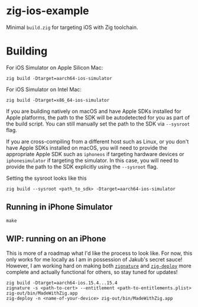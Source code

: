 # zig-ios-example

Minimal `build.zig` for targeting iOS with Zig toolchain.

# Building

For iOS Simulator on Apple Silicon Mac:
```
zig build -Dtarget=aarch64-ios-simulator
```

For iOS Simulator on Intel Mac:
```
zig build -Dtarget=x86_64-ios-simulator
````


If you are building natively on macOS and have Apple SDKs installed for Apple platforms, the path
to the SDK will be autodetected for you as part of the build script. You can still manually set the
path to the SDK via `--sysroot` flag.

If you are cross-compiling from a different host such as Linux, or you don't have Apple SDKs installed
on macOS, you will need to provide the appropriate Apple SDK such as `iphoneos` if targeting hardware
devices or `iphonesimulator` if targeting the simulator. In this case, you will need to provide the path to
the SDK explicitly using the `--sysroot` flag.

Setting the sysroot looks like this

```
zig build --sysroot <path_to_sdk> -Dtarget=aarch64-ios-simulator
```

## Running in iPhone Simulator

```
make
```
 
## WIP: running on an iPhone

This is more of a roadmap what I'd like the process to look like. For now, this only works for me 
locally as I am in possession of Jakub's secret sauce! However, I am working hard on making both
[`zignature`](https://github.com/kubkon/zignature) and [`zig-deploy`](https://github.com/kubkon/zig-deploy)
more complete and actually functional for others, so stay tuned for updates!

```
zig build -Dtarget=aarch64-ios.15.4...15.4
zignature -s <path-to-cert> --entitlement <path-to-entitlements.plist> zig-out/bin/MadeWithZig.app
zig-deploy -n <name-of-your-device> zig-out/bin/MadeWithZig.app
```

